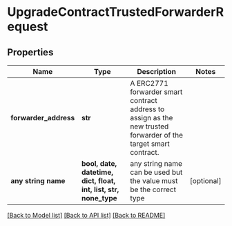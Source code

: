 # UpgradeContractTrustedForwarderRequest


## Properties
Name | Type | Description | Notes
------------ | ------------- | ------------- | -------------
**forwarder_address** | **str** | A ERC2771 forwarder smart contract address to assign as the new trusted forwarder of the target smart contract. | 
**any string name** | **bool, date, datetime, dict, float, int, list, str, none_type** | any string name can be used but the value must be the correct type | [optional]

[[Back to Model list]](../README.md#documentation-for-models) [[Back to API list]](../README.md#documentation-for-api-endpoints) [[Back to README]](../README.md)


